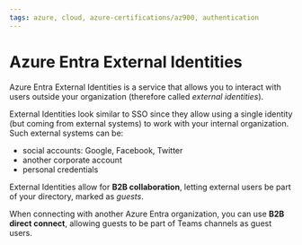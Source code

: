 ```yaml
---
tags: azure, cloud, azure-certifications/az900, authentication
---
```


# Azure Entra External Identities

Azure Entra External Identities is a service that allows you to interact with users outside your organization (therefore called _external identities_).

External Identities look similar to SSO since they allow using a single identity (but coming from external systems) to work with your internal organization. Such external systems can be:

- social accounts: Google, Facebook, Twitter
- another corporate account
- personal credentials

External Identities allow for **B2B collaboration**, letting external users be part of your directory, marked as _guests_.

When connecting with another Azure Entra organization, you can use **B2B direct connect**, allowing guests to be part of Teams channels as guest users.

